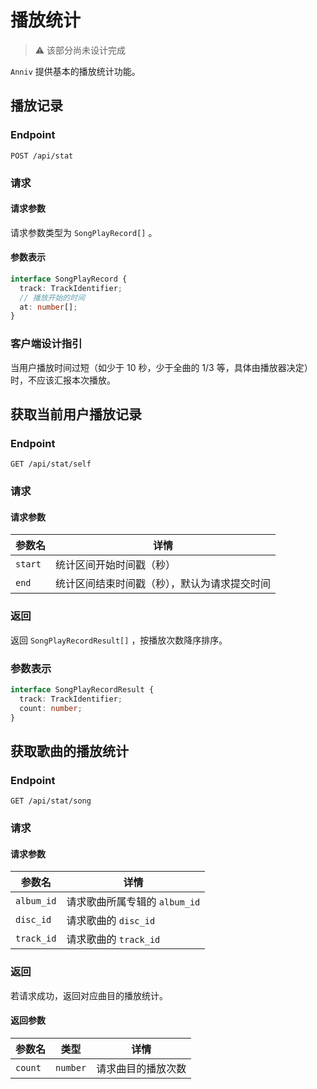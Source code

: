 # 播放统计

> ⚠️ 该部分尚未设计完成

`Anniv` 提供基本的播放统计功能。

## 播放记录

### Endpoint

`POST /api/stat`

### 请求

#### 请求参数

请求参数类型为 `SongPlayRecord[]` 。

#### 参数表示

```ts
interface SongPlayRecord {
  track: TrackIdentifier;
  // 播放开始的时间
  at: number[];
}
```

### 客户端设计指引

当用户播放时间过短（如少于 10 秒，少于全曲的 1/3 等，具体由播放器决定）时，不应该汇报本次播放。

## 获取当前用户播放记录

### Endpoint

`GET /api/stat/self`

### 请求

#### 请求参数

| 参数名  | 详情                                         |
| ------- | -------------------------------------------- |
| `start` | 统计区间开始时间戳（秒）                     |
| `end`   | 统计区间结束时间戳（秒），默认为请求提交时间 |

### 返回

返回 `SongPlayRecordResult[]` ，按播放次数降序排序。

### 参数表示

```typescript
interface SongPlayRecordResult {
  track: TrackIdentifier;
  count: number;
}
```

## 获取歌曲的播放统计

### Endpoint

`GET /api/stat/song`

### 请求

#### 请求参数

| 参数名     | 详情                          |
| ---------- | ----------------------------- |
| `album_id` | 请求歌曲所属专辑的 `album_id` |
| `disc_id`  | 请求歌曲的 `disc_id`          |
| `track_id` | 请求歌曲的 `track_id`         |

### 返回

若请求成功，返回对应曲目的播放统计。

#### 返回参数

| 参数名  | 类型     | 详情               |
| ------- | -------- | ------------------ |
| `count` | `number` | 请求曲目的播放次数 |
